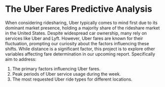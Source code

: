 # The Uber Fares Predictive Analysis

When considering ridesharing, Uber typically comes to mind first due to its dominant market presence, holding a majority share of the rideshare market in the United States. 
Despite widespread car ownership, many rely on services like Uber and Lyft. However, Uber fares are known for their fluctuation, prompting our curiosity about the factors influencing these shifts. While distance is a significant factor, this project is to explore other variables affecting fare determination in our upcoming report. Specifically aim to address:

1. The primary factors influencing Uber fares.
2. Peak periods of Uber service usage during the week.
3. The most requested Uber ride types for different locations.
